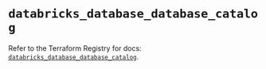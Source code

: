 # `databricks_database_database_catalog`

Refer to the Terraform Registry for docs: [`databricks_database_database_catalog`](https://registry.terraform.io/providers/databricks/databricks/1.90.0/docs/resources/database_database_catalog).
